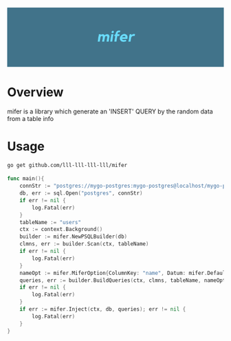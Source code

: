 ![](./public/icon.png)

# Overview

mifer is a library which generate an 'INSERT' QUERY by the random data from a
table info

# Usage

```sh
go get github.com/lll-lll-lll-lll/mifer
```

```go
func main(){
	connStr := "postgres://mygo-postgres:mygo-postgres@localhost/mygo-postgresdb?sslmode=disable"
	db, err := sql.Open("postgres", connStr)
	if err != nil {
		log.Fatal(err)
	}
	tableName := "users"
	ctx := context.Background()
	builder := mifer.NewPSQLBuilder(db)
	clmns, err := builder.Scan(ctx, tableName)
	if err != nil {
		log.Fatal(err)
	}
	nameOpt := mifer.MiferOption{ColumnKey: "name", Datum: mifer.DefaultMiferGenerator{}.Do(100, mifer.DefaultStringPrepareDataCallBack)}
	queries, err := builder.BuildQueries(ctx, clmns, tableName, nameOpt)
	if err != nil {
		log.Fatal(err)
	}
	if err := mifer.Inject(ctx, db, queries); err != nil {
		log.Fatal(err)
	}
}
```
